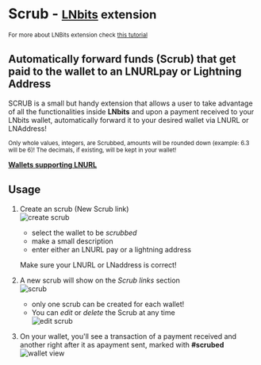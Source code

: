 # Scrub - <small>[LNbits](https://github.com/lnbits/lnbits) extension</small>

<small>For more about LNBits extension check [this tutorial](https://github.com/lnbits/lnbits/wiki/LNbits-Extensions)</small>

## Automatically forward funds (Scrub) that get paid to the wallet to an LNURLpay or Lightning Address

SCRUB is a small but handy extension that allows a user to take advantage of all the functionalities inside **LNbits** and upon a payment received to your LNbits wallet, automatically forward it to your desired wallet via LNURL or LNAddress!

<small>Only whole values, integers, are Scrubbed, amounts will be rounded down (example: 6.3 will be 6)! The decimals, if existing, will be kept in your wallet!</small>

[**Wallets supporting LNURL**](https://github.com/fiatjaf/awesome-lnurl#wallets)

## Usage

1. Create an scrub (New Scrub link)\
   ![create scrub](https://i.imgur.com/LUeNkzM.jpg)

   - select the wallet to be _scrubbed_
   - make a small description
   - enter either an LNURL pay or a lightning address

   Make sure your LNURL or LNaddress is correct!

2. A new scrub will show on the _Scrub links_ section\
   ![scrub](https://i.imgur.com/LNoFkeu.jpg)

   - only one scrub can be created for each wallet!
   - You can _edit_ or _delete_ the Scrub at any time\
     ![edit scrub](https://i.imgur.com/Qu65lGG.jpg)

3. On your wallet, you'll see a transaction of a payment received and another right after it as apayment sent, marked with **#scrubed**\
   ![wallet view](https://i.imgur.com/S6EWWCP.jpg)
